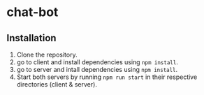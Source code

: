 # chat-bot

## Installation

1. Clone the repository.
2. go to client and install dependencies using `npm install`.
3. go to server and intall dependencies using `npm install`.
4. Start both servers by running `npm run start` in their respective directories (client & server).

